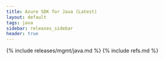 ```yaml
---
title: Azure SDK for Java (Latest)
layout: default
tags: java
sidebar: releases_sidebar
header: true
---
```

{% include releases/mgmt/java.md %}
{% include refs.md %}
